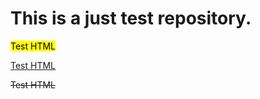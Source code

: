 # This is a just test repository.

<mark>Test HTML</mark>

<ins>Test HTML</ins>

<del>Test HTML</del>


